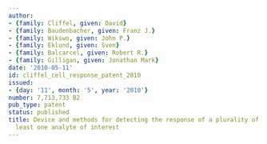 ```yaml
---
author:
- {family: Cliffel, given: David}
- {family: Baudenbacher, given: Franz J.}
- {family: Wikswo, given: John P.}
- {family: Eklund, given: Sven}
- {family: Balcarcel, given: Robert R.}
- {family: Gilligan, given: Jonathan Mark}
date: '2010-05-11'
id: cliffel_cell_response_patent_2010
issued:
- {day: '11', month: '5', year: '2010'}
number: 7,713,733 B2
pub_type: patent
status: published
title: Device and methods for detecting the response of a plurality of cells to at
  least one analyte of interest
---
```

